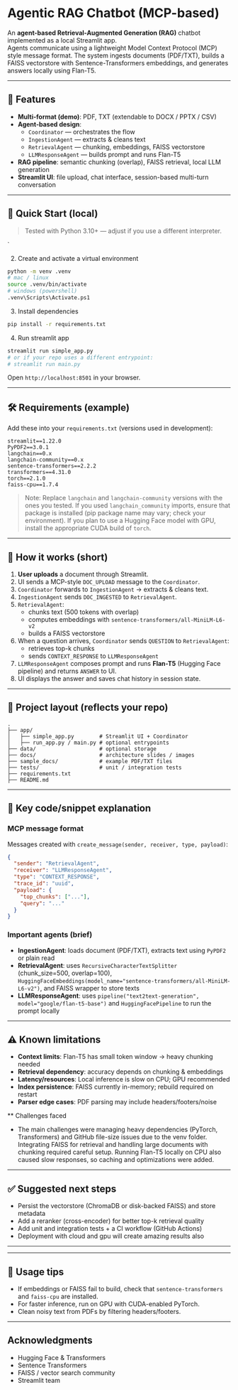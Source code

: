 # Agentic RAG Chatbot (MCP-based)

An **agent-based Retrieval-Augmented Generation (RAG)** chatbot implemented as a local Streamlit app.  
Agents communicate using a lightweight Model Context Protocol (MCP) style message format. The system ingests documents (PDF/TXT), builds a FAISS vectorstore with Sentence-Transformers embeddings, and generates answers locally using Flan-T5.

---

## 🌟 Features

- **Multi-format (demo)**: PDF, TXT (extendable to DOCX / PPTX / CSV)  
- **Agent-based design**:
  - `Coordinator` — orchestrates the flow
  - `IngestionAgent` — extracts & cleans text
  - `RetrievalAgent` — chunking, embeddings, FAISS vectorstore
  - `LLMResponseAgent` — builds prompt and runs Flan-T5
- **RAG pipeline**: semantic chunking (overlap), FAISS retrieval, local LLM generation
- **Streamlit UI**: file upload, chat interface, session-based multi-turn conversation

---

## 🧾 Quick Start (local)

> Tested with Python 3.10+ — adjust if you use a different interpreter.


`

2. Create and activate a virtual environment
```bash
python -m venv .venv
# mac / linux
source .venv/bin/activate
# windows (powershell)
.venv\Scripts\Activate.ps1
```

3. Install dependencies
```bash
pip install -r requirements.txt
```

4. Run streamlit app
```bash
streamlit run simple_app.py
# or if your repo uses a different entrypoint:
# streamlit run main.py
```

Open `http://localhost:8501` in your browser.

---

## 🛠️ Requirements (example)

Add these into your `requirements.txt` (versions used in development):

```
streamlit==1.22.0
PyPDF2==3.0.1
langchain==0.x
langchain-community==0.x
sentence-transformers==2.2.2
transformers==4.31.0
torch==2.1.0
faiss-cpu==1.7.4
```

> Note: Replace `langchain` and `langchain-community` versions with the ones you tested. If you used `langchain_community` imports, ensure that package is installed (pip package name may vary; check your environment). If you plan to use a Hugging Face model with GPU, install the appropriate CUDA build of `torch`.

---

## 🚀 How it works (short)

1. **User uploads** a document through Streamlit.  
2. UI sends a MCP-style `DOC_UPLOAD` message to the `Coordinator`.  
3. `Coordinator` forwards to `IngestionAgent` → extracts & cleans text.  
4. `IngestionAgent` sends `DOC_INGESTED` to `RetrievalAgent`.  
5. `RetrievalAgent`:  
   - chunks text (500 tokens with overlap)  
   - computes embeddings with `sentence-transformers/all-MiniLM-L6-v2`  
   - builds a FAISS vectorstore  
6. When a question arrives, `Coordinator` sends `QUESTION` to `RetrievalAgent`:  
   - retrieves top-k chunks  
   - sends `CONTEXT_RESPONSE` to `LLMResponseAgent`  
7. `LLMResponseAgent` composes prompt and runs **Flan-T5** (Hugging Face pipeline) and returns `ANSWER` to UI.  
8. UI displays the answer and saves chat history in session state.

---

## 📁 Project layout (reflects your repo)

```
.
├── app/
│   ├── simple_app.py        # Streamlit UI + Coordinator
│   ├── run_app.py / main.py # optional entrypoints
├── data/                    # optional storage
├── docs/                    # architecture slides / images
├── sample_docs/             # example PDF/TXT files
├── tests/                   # unit / integration tests
├── requirements.txt
├── README.md
```

---

## 🔧 Key code/snippet explanation

### MCP message format
Messages created with `create_message(sender, receiver, type, payload)`:
```json
{
  "sender": "RetrievalAgent",
  "receiver": "LLMResponseAgent",
  "type": "CONTEXT_RESPONSE",
  "trace_id": "uuid",
  "payload": {
    "top_chunks": ["..."],
    "query": "..."
  }
}
```

### Important agents (brief)
- **IngestionAgent**: loads document (PDF/TXT), extracts text using `PyPDF2` or plain read  
- **RetrievalAgent**: uses `RecursiveCharacterTextSplitter` (chunk_size=500, overlap=100), `HuggingFaceEmbeddings(model_name="sentence-transformers/all-MiniLM-L6-v2")`, and FAISS wrapper to store texts  
- **LLMResponseAgent**: uses `pipeline("text2text-generation", model="google/flan-t5-base")` and `HuggingFacePipeline` to run the prompt locally  

---

## ⚠️ Known limitations 

- **Context limits**: Flan-T5 has small token window → heavy chunking needed  
- **Retrieval dependency**: accuracy depends on chunking & embeddings  
- **Latency/resources**: Local inference is slow on CPU; GPU recommended  
- **Index persistence**: FAISS currently in-memory; rebuild required on restart  
- **Parser edge cases**: PDF parsing may include headers/footers/noise

 ** Challenges faced
- The main challenges were managing heavy dependencies (PyTorch, Transformers) and GitHub file-size issues due to the venv folder. Integrating FAISS for retrieval and handling large documents with chunking required careful setup. Running Flan-T5 locally on CPU also caused slow responses, so caching and optimizations were added.

---

## ✅ Suggested next steps

- Persist the vectorstore (ChromaDB or disk-backed FAISS) and store metadata  
- Add a reranker (cross-encoder) for better top-k retrieval quality  
- Add unit and integration tests + a CI workflow (GitHub Actions)
- Deployment with cloud and gpu will create amazing results also 

---



---

## 📝 Usage tips

- If embeddings or FAISS fail to build, check that `sentence-transformers` and `faiss-cpu` are installed.  
- For faster inference, run on GPU with CUDA-enabled PyTorch.  
- Clean noisy text from PDFs by filtering headers/footers.

---

## Acknowledgments

- Hugging Face & Transformers  
- Sentence Transformers  
- FAISS / vector search community  
- Streamlit team  



